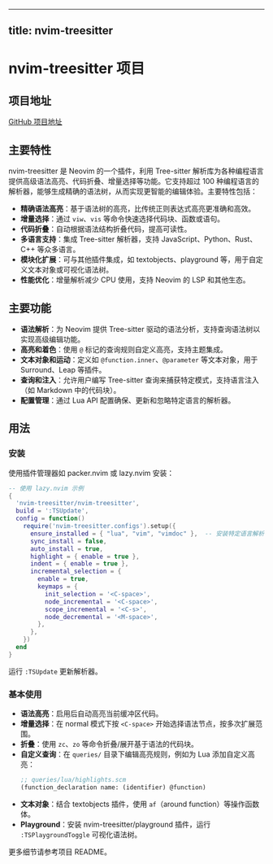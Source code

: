 
---
title: nvim-treesitter
---

# nvim-treesitter 项目

## 项目地址
[GitHub 项目地址](https://github.com/nvim-treesitter/nvim-treesitter)

## 主要特性
nvim-treesitter 是 Neovim 的一个插件，利用 Tree-sitter 解析库为各种编程语言提供高级语法高亮、代码折叠、增量选择等功能。它支持超过 100 种编程语言的解析器，能够生成精确的语法树，从而实现更智能的编辑体验。主要特性包括：
- **精确语法高亮**：基于语法树的高亮，比传统正则表达式高亮更准确和高效。
- **增量选择**：通过 `viw`、`vis` 等命令快速选择代码块、函数或语句。
- **代码折叠**：自动根据语法结构折叠代码，提高可读性。
- **多语言支持**：集成 Tree-sitter 解析器，支持 JavaScript、Python、Rust、C++ 等众多语言。
- **模块化扩展**：可与其他插件集成，如 textobjects、playground 等，用于自定义文本对象或可视化语法树。
- **性能优化**：增量解析减少 CPU 使用，支持 Neovim 的 LSP 和其他生态。

## 主要功能
- **语法解析**：为 Neovim 提供 Tree-sitter 驱动的语法分析，支持查询语法树以实现高级编辑功能。
- **高亮和着色**：使用 `@` 标记的查询规则自定义高亮，支持主题集成。
- **文本对象和运动**：定义如 `@function.inner`、`@parameter` 等文本对象，用于 Surround、Leap 等插件。
- **查询和注入**：允许用户编写 Tree-sitter 查询来捕获特定模式，支持语言注入（如 Markdown 中的代码块）。
- **配置管理**：通过 Lua API 配置确保、更新和忽略特定语言的解析器。

## 用法
### 安装
使用插件管理器如 packer.nvim 或 lazy.nvim 安装：
```lua
-- 使用 lazy.nvim 示例
{
  'nvim-treesitter/nvim-treesitter',
  build = ':TSUpdate',
  config = function()
    require('nvim-treesitter.configs').setup({
      ensure_installed = { "lua", "vim", "vimdoc" },  -- 安装特定语言解析器
      sync_install = false,
      auto_install = true,
      highlight = { enable = true },
      indent = { enable = true },
      incremental_selection = {
        enable = true,
        keymaps = {
          init_selection = '<C-space>',
          node_incremental = '<C-space>',
          scope_incremental = '<C-s>',
          node_decremental = '<M-space>',
        },
      },
    })
  end
}
```
运行 `:TSUpdate` 更新解析器。

### 基本使用
- **语法高亮**：启用后自动高亮当前缓冲区代码。
- **增量选择**：在 normal 模式下按 `<C-space>` 开始选择语法节点，按多次扩展范围。
- **折叠**：使用 `zc`、`zo` 等命令折叠/展开基于语法的代码块。
- **自定义查询**：在 `queries/` 目录下编辑高亮规则，例如为 Lua 添加自定义高亮：
  ```lisp
  ;; queries/lua/highlights.scm
  (function_declaration name: (identifier) @function)
  ```
- **文本对象**：结合 textobjects 插件，使用 `af`（around function）等操作函数体。
- **Playground**：安装 nvim-treesitter/playground 插件，运行 `:TSPlaygroundToggle` 可视化语法树。

更多细节请参考项目 README。